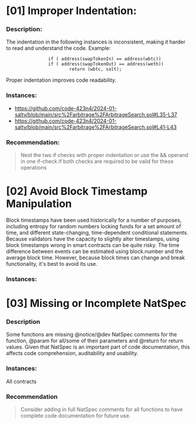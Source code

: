 # [01] Improper Indentation:

### Description:
The indentation in the following instances is inconsistent, making it harder to read and understand the code.
Example:

```Solidity
                if ( address(swapTokenIn) == address(wbtc))
                if ( address(swapTokenOut) == address(weth))
                        return (wbtc, salt);
```
Proper indentation improves code readability.

### Instances:

- https://github.com/code-423n4/2024-01-salty/blob/main/src%2Farbitrage%2FArbitrageSearch.sol#L35-L37
- https://github.com/code-423n4/2024-01-salty/blob/main/src%2Farbitrage%2FArbitrageSearch.sol#L41-L43

### Recommendation:
> Nest the two if checks with proper indentation or use the && operand in one if-check if both checks are required to be valid for these operations

# [02] Avoid Block Timestamp Manipulation
Block timestamps have been used historically for a number of purposes, including entropy for random numbers locking funds for a set amount of time, and different state-changing, time-dependent conditional statements. 
Because validators have the capacity to slightly alter timestamps, using block timestamps wrong in smart contracts can be quite risky.
The time difference between events can be estimated using block.number and the average block time. However, because block times can change and break functionality, it's best to avoid its use.

### Instances:


# [03] Missing or Incomplete NatSpec

### Description
Some functions are missing @notice/@dev NatSpec comments for the function, @param for all/some of their parameters and @return for return values. Given that NatSpec is an important part of code documentation, this affects code comprehension, auditability and usability.

### Instances:
All contracts

### Recommendation
> Consider adding in full NatSpec comments for all functions to have complete code documentation for future use.


